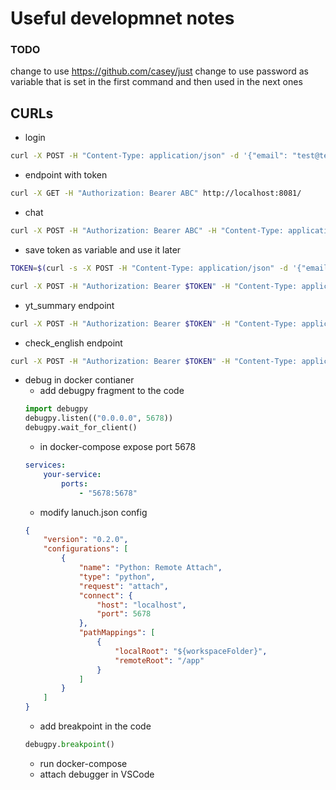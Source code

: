 # Useful developmnet notes
### TODO
change to use https://github.com/casey/just
change to use password as variable that is set in the first command and then used in the next ones

## CURLs
- login
```bash
curl -X POST -H "Content-Type: application/json" -d '{"email": "test@test.com", "password": "test1"}' http://localhost:8081/login
```

- endpoint with token
```bash
curl -X GET -H "Authorization: Bearer ABC" http://localhost:8081/
```

- chat
```bash
curl -X POST -H "Authorization: Bearer ABC" -H "Content-Type: application/json" -d '{"message": "Hello"}' http://localhost:8081/chat
```

- save token as variable and use it later
```bash
TOKEN=$(curl -s -X POST -H "Content-Type: application/json" -d '{"email": "test@test.com", "password": "test1"}' http://localhost:8081/login | jq -r '.access_token')

curl -X POST -H "Authorization: Bearer $TOKEN" -H "Content-Type: application/json" -d '{"message": "Hello"}' http://localhost:8081/chat
```

- yt_summary endpoint
```bash
curl -X POST -H "Authorization: Bearer $TOKEN" -H "Content-Type: application/json" -d '{"url": "https://www.youtube.com/watch?v=YEJUUB1LNFM"}' http://localhost:8081/yt-summary
```

- check_english endpoint
```bash
curl -X POST -H "Authorization: Bearer $TOKEN" -H "Content-Type: application/json" -d '{"text": "My name is Susan. Im fourteen and I live in Germany. My hobbies are going to discos, sometimes I listen to music on the radio. In the summer, I go swimming in a lake. I dont have any brothers or sisters. We take buses to school. Im in year 9 at my school. My birthday is on Friday. I hope I will get a new guitar."}' http://localhost:8081/check-english
```

- debug in docker contianer
    - add debugpy fragment to the code
    ``` python
    import debugpy
    debugpy.listen(("0.0.0.0", 5678))
    debugpy.wait_for_client()
    ```
    - in docker-compose expose port 5678
    ```yaml
    services:
        your-service:
            ports:
                - "5678:5678"
    ```
    - modify lanuch.json config
    ```json
    {
        "version": "0.2.0",
        "configurations": [
            {
                "name": "Python: Remote Attach",
                "type": "python",
                "request": "attach",
                "connect": {
                    "host": "localhost",
                    "port": 5678
                },
                "pathMappings": [
                    {
                        "localRoot": "${workspaceFolder}",
                        "remoteRoot": "/app"
                    }
                ]
            }
        ]
    }
    ```
    - add breakpoint in the code
    ```python
    debugpy.breakpoint()
    ```
    - run docker-compose
    - attach debugger in VSCode